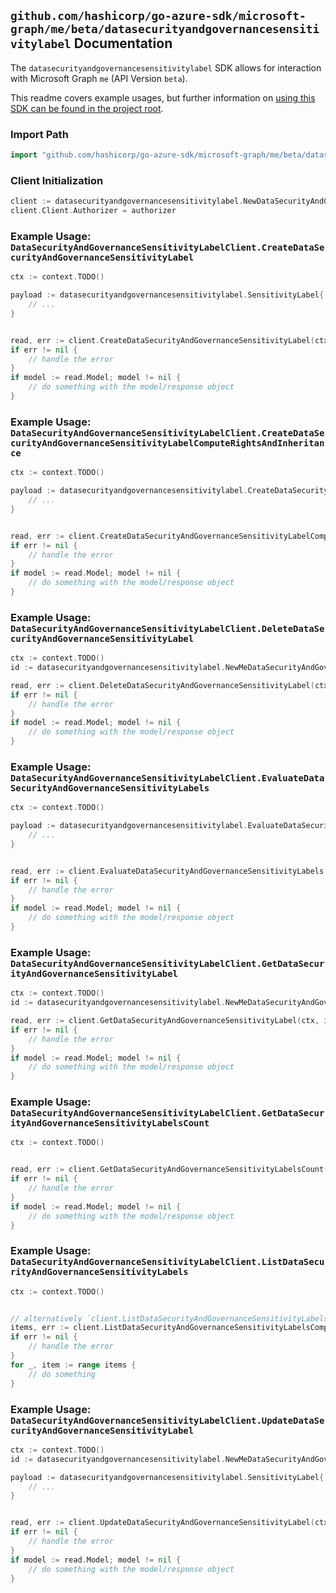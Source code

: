 
## `github.com/hashicorp/go-azure-sdk/microsoft-graph/me/beta/datasecurityandgovernancesensitivitylabel` Documentation

The `datasecurityandgovernancesensitivitylabel` SDK allows for interaction with Microsoft Graph `me` (API Version `beta`).

This readme covers example usages, but further information on [using this SDK can be found in the project root](https://github.com/hashicorp/go-azure-sdk/tree/main/docs).

### Import Path

```go
import "github.com/hashicorp/go-azure-sdk/microsoft-graph/me/beta/datasecurityandgovernancesensitivitylabel"
```


### Client Initialization

```go
client := datasecurityandgovernancesensitivitylabel.NewDataSecurityAndGovernanceSensitivityLabelClientWithBaseURI("https://graph.microsoft.com")
client.Client.Authorizer = authorizer
```


### Example Usage: `DataSecurityAndGovernanceSensitivityLabelClient.CreateDataSecurityAndGovernanceSensitivityLabel`

```go
ctx := context.TODO()

payload := datasecurityandgovernancesensitivitylabel.SensitivityLabel{
	// ...
}


read, err := client.CreateDataSecurityAndGovernanceSensitivityLabel(ctx, payload, datasecurityandgovernancesensitivitylabel.DefaultCreateDataSecurityAndGovernanceSensitivityLabelOperationOptions())
if err != nil {
	// handle the error
}
if model := read.Model; model != nil {
	// do something with the model/response object
}
```


### Example Usage: `DataSecurityAndGovernanceSensitivityLabelClient.CreateDataSecurityAndGovernanceSensitivityLabelComputeRightsAndInheritance`

```go
ctx := context.TODO()

payload := datasecurityandgovernancesensitivitylabel.CreateDataSecurityAndGovernanceSensitivityLabelComputeRightsAndInheritanceRequest{
	// ...
}


read, err := client.CreateDataSecurityAndGovernanceSensitivityLabelComputeRightsAndInheritance(ctx, payload, datasecurityandgovernancesensitivitylabel.DefaultCreateDataSecurityAndGovernanceSensitivityLabelComputeRightsAndInheritanceOperationOptions())
if err != nil {
	// handle the error
}
if model := read.Model; model != nil {
	// do something with the model/response object
}
```


### Example Usage: `DataSecurityAndGovernanceSensitivityLabelClient.DeleteDataSecurityAndGovernanceSensitivityLabel`

```go
ctx := context.TODO()
id := datasecurityandgovernancesensitivitylabel.NewMeDataSecurityAndGovernanceSensitivityLabelID("sensitivityLabelId")

read, err := client.DeleteDataSecurityAndGovernanceSensitivityLabel(ctx, id, datasecurityandgovernancesensitivitylabel.DefaultDeleteDataSecurityAndGovernanceSensitivityLabelOperationOptions())
if err != nil {
	// handle the error
}
if model := read.Model; model != nil {
	// do something with the model/response object
}
```


### Example Usage: `DataSecurityAndGovernanceSensitivityLabelClient.EvaluateDataSecurityAndGovernanceSensitivityLabels`

```go
ctx := context.TODO()

payload := datasecurityandgovernancesensitivitylabel.EvaluateDataSecurityAndGovernanceSensitivityLabelsRequest{
	// ...
}


read, err := client.EvaluateDataSecurityAndGovernanceSensitivityLabels(ctx, payload, datasecurityandgovernancesensitivitylabel.DefaultEvaluateDataSecurityAndGovernanceSensitivityLabelsOperationOptions())
if err != nil {
	// handle the error
}
if model := read.Model; model != nil {
	// do something with the model/response object
}
```


### Example Usage: `DataSecurityAndGovernanceSensitivityLabelClient.GetDataSecurityAndGovernanceSensitivityLabel`

```go
ctx := context.TODO()
id := datasecurityandgovernancesensitivitylabel.NewMeDataSecurityAndGovernanceSensitivityLabelID("sensitivityLabelId")

read, err := client.GetDataSecurityAndGovernanceSensitivityLabel(ctx, id, datasecurityandgovernancesensitivitylabel.DefaultGetDataSecurityAndGovernanceSensitivityLabelOperationOptions())
if err != nil {
	// handle the error
}
if model := read.Model; model != nil {
	// do something with the model/response object
}
```


### Example Usage: `DataSecurityAndGovernanceSensitivityLabelClient.GetDataSecurityAndGovernanceSensitivityLabelsCount`

```go
ctx := context.TODO()


read, err := client.GetDataSecurityAndGovernanceSensitivityLabelsCount(ctx, datasecurityandgovernancesensitivitylabel.DefaultGetDataSecurityAndGovernanceSensitivityLabelsCountOperationOptions())
if err != nil {
	// handle the error
}
if model := read.Model; model != nil {
	// do something with the model/response object
}
```


### Example Usage: `DataSecurityAndGovernanceSensitivityLabelClient.ListDataSecurityAndGovernanceSensitivityLabels`

```go
ctx := context.TODO()


// alternatively `client.ListDataSecurityAndGovernanceSensitivityLabels(ctx, datasecurityandgovernancesensitivitylabel.DefaultListDataSecurityAndGovernanceSensitivityLabelsOperationOptions())` can be used to do batched pagination
items, err := client.ListDataSecurityAndGovernanceSensitivityLabelsComplete(ctx, datasecurityandgovernancesensitivitylabel.DefaultListDataSecurityAndGovernanceSensitivityLabelsOperationOptions())
if err != nil {
	// handle the error
}
for _, item := range items {
	// do something
}
```


### Example Usage: `DataSecurityAndGovernanceSensitivityLabelClient.UpdateDataSecurityAndGovernanceSensitivityLabel`

```go
ctx := context.TODO()
id := datasecurityandgovernancesensitivitylabel.NewMeDataSecurityAndGovernanceSensitivityLabelID("sensitivityLabelId")

payload := datasecurityandgovernancesensitivitylabel.SensitivityLabel{
	// ...
}


read, err := client.UpdateDataSecurityAndGovernanceSensitivityLabel(ctx, id, payload, datasecurityandgovernancesensitivitylabel.DefaultUpdateDataSecurityAndGovernanceSensitivityLabelOperationOptions())
if err != nil {
	// handle the error
}
if model := read.Model; model != nil {
	// do something with the model/response object
}
```
